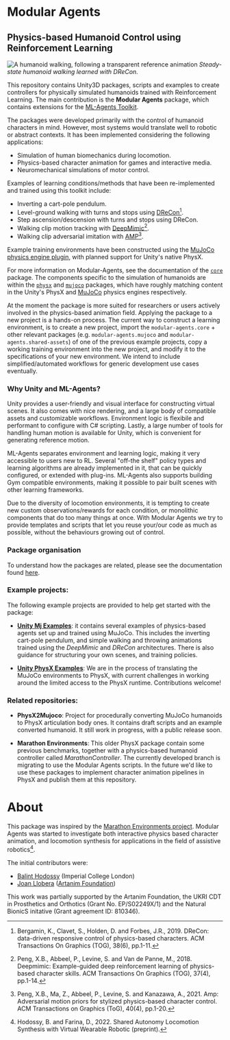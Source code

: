 # Modular Agents

## Physics-based Humanoid Control using Reinforcement Learning

![A humanoid walking, following a transparent reference animation](./UnityMjExamples/Recordings/drecon_walk.gif)
*Steady-state humanoid walking learned with DReCon.*

This repository contains Unity3D packages, scripts and examples to create controllers for physically simulated humanoids trained with Reinforcement Learning. 
The main contribution is the **Modular Agents** package, which contains extensions for the [ML-Agents Toolkit](https://unity-technologies.github.io/ml-agents/).

The packages were developed primarily with the control of humanoid characters in mind. However, most systems would translate well to robotic or abstract contexts. 
It has been implemented considering the following applications:

- Simulation of human biomechanics during locomotion.
- Physics-based character animation for games and interactive media.
- Neuromechanical simulations of motor control.

Examples of learning conditions/methods that have been re-implemented and trained using this toolkit include:

- Inverting a cart-pole pendulum.
- Level-ground walking with turns and stops using [DReCon](https://dl.acm.org/doi/abs/10.1145/3355089.3356536)[^1].
- Step ascension/descension with turns and stops using DReCon.
- Walking clip motion tracking with [DeepMimic](https://dl.acm.org/doi/abs/10.1145/3197517.3201311)[^2].
- Walking clip adversarial imitation with [AMP](https://dl.acm.org/doi/abs/10.1145/3450626.3459670)[^3].
[^1]: Bergamin, K., Clavet, S., Holden, D. and Forbes, J.R., 2019. DReCon: data-driven responsive control of physics-based characters. ACM Transactions On Graphics (TOG), 38(6), pp.1-11.
[^2]: Peng, X.B., Abbeel, P., Levine, S. and Van de Panne, M., 2018. Deepmimic: Example-guided deep reinforcement learning of physics-based character skills. ACM Transactions On Graphics (TOG), 37(4), pp.1-14.
[^3]: Peng, X.B., Ma, Z., Abbeel, P., Levine, S. and Kanazawa, A., 2021. Amp: Adversarial motion priors for stylized physics-based character control. ACM Transactions on Graphics (ToG), 40(4), pp.1-20.

Example training environments have been constructed using the [MuJoCo physics engine plugin](https://mujoco.readthedocs.io/en/latest/unity.html), with planned support for Unity's native PhysX. 

For more information on Modular-Agents, see the documentation of the [`core`](<modular-agents/core>) package. 
The components specific to the simulation of humanoids are within the [`physx`](<modular-agents/physx>) and [`mujoco`](<modular-agents/mujoco>) packages, 
which have roughly matching content in the Unity's PhysX and [MuJoCo](https://github.com/deepmind/mujoco/tree/main) physics engines respectively. 

At the moment the package is more suited for researchers or users actively involved in the physics-based animation field. Applying the package to a new project is a hands-on process. 
The current way to construct a learning environment, is to create a new project, import the `modular-agents.core` + other relevant packages (e.g. `modular-agents.mujoco` and `modular-agents.shared-assets`) of one of the previous example projects, copy a working training environment into the new project, and modify it to the specifications of your new environment.
We intend to include simplified/automated workflows for generic development use cases eventually. 

### Why Unity and ML-Agents?

Unity provides a user-friendly and visual interface for constructing virtual scenes. It also comes with nice rendering, and a large body of compatible assets and customizable workflows. 
Environment logic is flexibile and performant to configure with C# scripting. Lastly, a large number of tools for handling human motion is available for Unity, which is convenient for generating reference motion.

ML-Agents separates environment and learning logic, making it very accessible to users new to RL. Several "off-the shelf" policy types and learning algorithms are already implemented in it, that can be quickly configured, or extended with plug-ins. 
ML-Agents also supports building Gym compatible environments, making it possible to pair built scenes with other learning frameworks.

Due to the diversity of locomotion environments, it is tempting to create new custom observations/rewards for each condition, or monolithic components that do too many things at once. 
With Modular Agents we try to provide templates and scripts that let you reuse your/our code as much as possible, without the behaviours growing out of control.

### Package organisation

To understand how the packages are related, please see the documentation found [here](modular-agents/README.md).

### Example projects:

The following example projects are provided to help get started with the package:

- [**Unity Mj Examples**](UnityMjExamples/README.md): it contains several examples of physics-based agents set up and trained using MuJoCo. This includes the inverting cart-pole pendulum, and simple walking and throwing animations trained using the *DeepMimic* and *DReCon* architectures.
  There is also guidance for structuring your own scenes, and training policies.

- [**Unity PhysX Examples**](UnityPhysxExamples/README.md): We are in the process of translating the MuJoCo environments to PhysX, with current challenges in working around the limited access to the PhysX runtime. Contributions welcome!

### Related repositories:

- **PhysX2Mujoco**: Project for procedurally converting MuJoCo humanoids to PhysX articulation body ones. It contains draft scripts and an example converted humanoid. It still work in progress, with a public release soon.

- **Marathon Environments**: This older PhysX package contain some previous benchmarks, together with a physics-based humanoid controller called *MarathonController*. The currently developed branch is migrating to use the Modular Agents scripts. In the future we'd like to use these packages to implement character animation pipelines in PhysX and publish them at this repository.

# About

This package was inspired by the [Marathon Environments project](https://joanllobera.github.io/marathon-envs/). Modular Agents was started to investigate both interactive physics based character animation, and locomotion synthesis for applications in the field of assistive robotics[^4].
[^4]: Hodossy, B. and Farina, D., 2022. Shared Autonomy Locomotion Synthesis with Virtual Wearable Robotic  (preprint).

The initial contributors were:

- [Balint Hodossy](https://github.com/Balint-H) (Imperial College London) 
- [Joan Llobera](https://joanllobera.github.io/) ([Artanim Foundation](https://artanim.ch/)) 

This work was partially supported by the Artanim Foundation, the UKRI CDT in Prosthetics and Orthotics (Grant No. EP/S02249X/1) and the Natural BionicS initative (Grant agreement ID: 810346).
